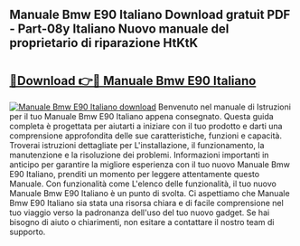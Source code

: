 ## Manuale Bmw E90 Italiano Download gratuit PDF - Part-08y Italiano Nuovo manuale del proprietario di riparazione HtKtK

# <h2><a href="http://dfbvhk.blite.top/?on=Manuale+Bmw+E90+Italiano">🔗Download 👉🔴 Manuale Bmw E90 Italiano</a></h2>

[![Manuale Bmw E90 Italiano download](https://i.imgur.com/lujVjoI.png)](http://dfbvhk.blite.top/?on=Manuale+Bmw+E90+Italiano)
Benvenuto nel manuale di Istruzioni per il tuo Manuale Bmw E90 Italiano appena consegnato. Questa guida completa è progettata per aiutarti a iniziare con il tuo prodotto e darti una comprensione approfondita delle sue caratteristiche, funzioni e capacità. Troverai istruzioni dettagliate per L'installazione, il funzionamento, la manutenzione e la risoluzione dei problemi. Informazioni importanti in anticipo per garantire la migliore esperienza con il tuo nuovo Manuale Bmw E90 Italiano, prenditi un momento per leggere attentamente questo Manuale. Con funzionalità come L'elenco delle funzionalità, il tuo nuovo Manuale Bmw E90 Italiano è un punto di svolta. Ci aspettiamo che Manuale Bmw E90 Italiano sia stata una risorsa chiara e di facile comprensione nel tuo viaggio verso la padronanza dell'uso del tuo nuovo gadget. Se hai bisogno di aiuto o chiarimenti, non esitare a contattare il nostro team di supporto.
